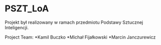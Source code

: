 # PSZT_LoA
Projekt był realizowany w ramach przedmiotu Podstawy Sztucznej Inteligencji.

Project Team:
*Kamil Buczko
*Michał Fijałkowski
*Marcin Janczurewicz

